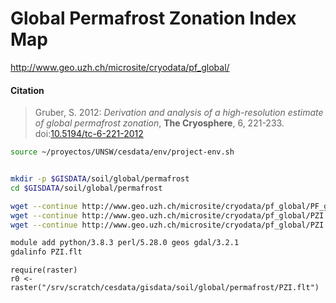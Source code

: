 # Global Permafrost Zonation Index Map

http://www.geo.uzh.ch/microsite/cryodata/pf_global/

#### Citation
> Gruber, S. 2012: *Derivation and analysis of a high-resolution estimate of global permafrost zonation*, **The Cryosphere**, 6, 221-233. doi:[10.5194/tc-6-221-2012](http://www.the-cryosphere.net/6/221/)

```sh
source ~/proyectos/UNSW/cesdata/env/project-env.sh


mkdir -p $GISDATA/soil/global/permafrost
cd $GISDATA/soil/global/permafrost

wget --continue http://www.geo.uzh.ch/microsite/cryodata/pf_global/PF_global_ArcGIS.tar
wget --continue http://www.geo.uzh.ch/microsite/cryodata/pf_global/PZI.flt
wget --continue http://www.geo.uzh.ch/microsite/cryodata/pf_global/PZI.hdr
```


```sh
module add python/3.8.3 perl/5.28.0 geos gdal/3.2.1
gdalinfo PZI.flt
```


```{r}
require(raster)
r0 <- raster("/srv/scratch/cesdata/gisdata/soil/global/permafrost/PZI.flt")

```
